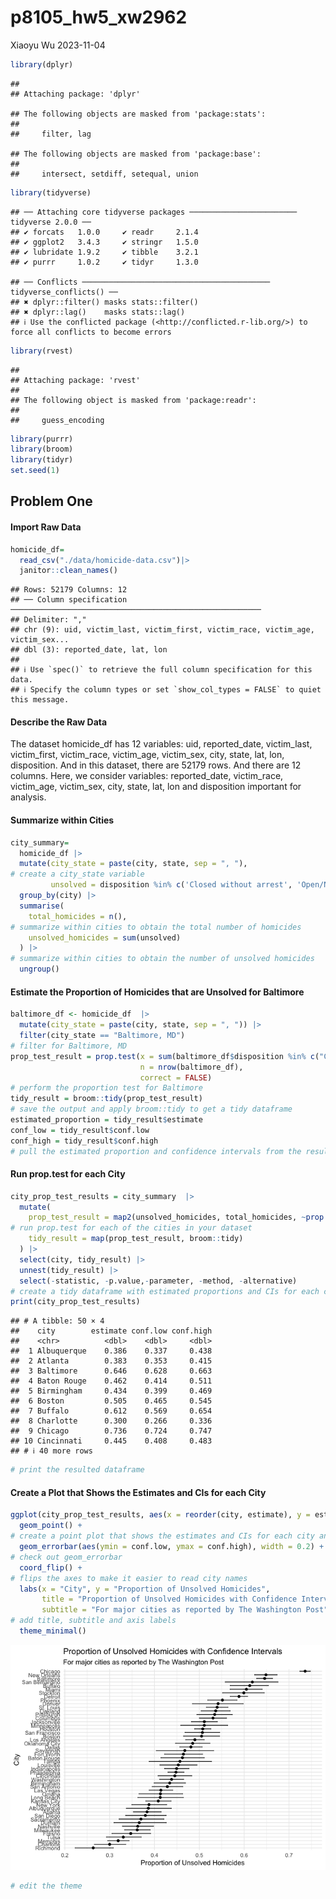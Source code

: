 p8105_hw5_xw2962
================
Xiaoyu Wu
2023-11-04

``` r
library(dplyr)
```

    ## 
    ## Attaching package: 'dplyr'

    ## The following objects are masked from 'package:stats':
    ## 
    ##     filter, lag

    ## The following objects are masked from 'package:base':
    ## 
    ##     intersect, setdiff, setequal, union

``` r
library(tidyverse)
```

    ## ── Attaching core tidyverse packages ──────────────────────── tidyverse 2.0.0 ──
    ## ✔ forcats   1.0.0     ✔ readr     2.1.4
    ## ✔ ggplot2   3.4.3     ✔ stringr   1.5.0
    ## ✔ lubridate 1.9.2     ✔ tibble    3.2.1
    ## ✔ purrr     1.0.2     ✔ tidyr     1.3.0

    ## ── Conflicts ────────────────────────────────────────── tidyverse_conflicts() ──
    ## ✖ dplyr::filter() masks stats::filter()
    ## ✖ dplyr::lag()    masks stats::lag()
    ## ℹ Use the conflicted package (<http://conflicted.r-lib.org/>) to force all conflicts to become errors

``` r
library(rvest)
```

    ## 
    ## Attaching package: 'rvest'
    ## 
    ## The following object is masked from 'package:readr':
    ## 
    ##     guess_encoding

``` r
library(purrr)
library(broom)
library(tidyr)
set.seed(1)
```

## Problem One

#### Import Raw Data

``` r
homicide_df= 
  read_csv("./data/homicide-data.csv")|>
  janitor::clean_names() 
```

    ## Rows: 52179 Columns: 12
    ## ── Column specification ────────────────────────────────────────────────────────
    ## Delimiter: ","
    ## chr (9): uid, victim_last, victim_first, victim_race, victim_age, victim_sex...
    ## dbl (3): reported_date, lat, lon
    ## 
    ## ℹ Use `spec()` to retrieve the full column specification for this data.
    ## ℹ Specify the column types or set `show_col_types = FALSE` to quiet this message.

#### Describe the Raw Data

The dataset homicide_df has 12 variables: uid, reported_date,
victim_last, victim_first, victim_race, victim_age, victim_sex, city,
state, lat, lon, disposition. And in this dataset, there are 52179 rows.
And there are 12 columns. Here, we consider variables: reported_date,
victim_race, victim_age, victim_sex, city, state, lat, lon and
disposition important for analysis.

#### Summarize within Cities

``` r
city_summary=
  homicide_df |> 
  mutate(city_state = paste(city, state, sep = ", "),
# create a city_state variable
         unsolved = disposition %in% c('Closed without arrest', 'Open/No arrest')) |> 
  group_by(city) |> 
  summarise(
    total_homicides = n(),
# summarize within cities to obtain the total number of homicides
    unsolved_homicides = sum(unsolved)
  ) |> 
# summarize within cities to obtain the number of unsolved homicides
  ungroup() 
```

#### Estimate the Proportion of Homicides that are Unsolved for Baltimore

``` r
baltimore_df <- homicide_df  |>
  mutate(city_state = paste(city, state, sep = ", ")) |>
  filter(city_state == "Baltimore, MD")
# filter for Baltimore, MD
prop_test_result = prop.test(x = sum(baltimore_df$disposition %in% c("Closed without arrest", "Open/No arrest")),
                             n = nrow(baltimore_df),
                             correct = FALSE) 
# perform the proportion test for Baltimore
tidy_result = broom::tidy(prop_test_result)
# save the output and apply broom::tidy to get a tidy dataframe
estimated_proportion = tidy_result$estimate
conf_low = tidy_result$conf.low
conf_high = tidy_result$conf.high
# pull the estimated proportion and confidence intervals from the resulting tidy dataframe
```

#### Run prop.test for each City

``` r
city_prop_test_results = city_summary  |> 
  mutate(
    prop_test_result = map2(unsolved_homicides, total_homicides, ~prop.test(x = .x, n = .y)),
# run prop.test for each of the cities in your dataset
    tidy_result = map(prop_test_result, broom::tidy)
  ) |>
  select(city, tidy_result) |>
  unnest(tidy_result) |>
  select(-statistic, -p.value,-parameter, -method, -alternative) 
# create a tidy dataframe with estimated proportions and CIs for each city
print(city_prop_test_results)
```

    ## # A tibble: 50 × 4
    ##    city        estimate conf.low conf.high
    ##    <chr>          <dbl>    <dbl>     <dbl>
    ##  1 Albuquerque    0.386    0.337     0.438
    ##  2 Atlanta        0.383    0.353     0.415
    ##  3 Baltimore      0.646    0.628     0.663
    ##  4 Baton Rouge    0.462    0.414     0.511
    ##  5 Birmingham     0.434    0.399     0.469
    ##  6 Boston         0.505    0.465     0.545
    ##  7 Buffalo        0.612    0.569     0.654
    ##  8 Charlotte      0.300    0.266     0.336
    ##  9 Chicago        0.736    0.724     0.747
    ## 10 Cincinnati     0.445    0.408     0.483
    ## # ℹ 40 more rows

``` r
# print the resulted dataframe 
```

#### Create a Plot that Shows the Estimates and CIs for each City

``` r
ggplot(city_prop_test_results, aes(x = reorder(city, estimate), y = estimate)) +
  geom_point() +
# create a point plot that shows the estimates and CIs for each city and organize cities according to the proportion of unsolved homicides.
  geom_errorbar(aes(ymin = conf.low, ymax = conf.high), width = 0.2) +
# check out geom_errorbar
  coord_flip() +  
# flips the axes to make it easier to read city names
  labs(x = "City", y = "Proportion of Unsolved Homicides",
       title = "Proportion of Unsolved Homicides with Confidence Intervals",
       subtitle = "For major cities as reported by The Washington Post") +
# add title, subtitle and axis labels
  theme_minimal()
```

![](p8105_hw5_xw2962_files/figure-gfm/unnamed-chunk-6-1.png)<!-- -->

``` r
# edit the theme 
```
